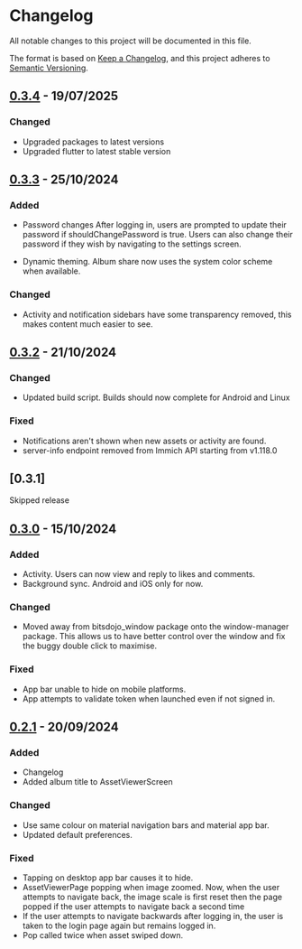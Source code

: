 
# Changelog

All notable changes to this project will be documented in this file.

The format is based on [Keep a Changelog](https://keepachangelog.com/en/1.1.0/),
and this project adheres to [Semantic Versioning](https://semver.org/spec/v2.0.0.html).
## [0.3.4] - 19/07/2025

### Changed
- Upgraded packages to latest versions
- Upgraded flutter to latest stable version

## [0.3.3] - 25/10/2024

### Added

- Password changes
After logging in, users are prompted to update their password if shouldChangePassword is true.
Users can also change their password if they wish by navigating to the settings screen.

- Dynamic theming. 
Album share now uses the system color scheme when available.

### Changed

- Activity and notification sidebars have some transparency removed, this makes content much easier to see.

## [0.3.2] - 21/10/2024

### Changed

- Updated build script.
Builds should now complete for Android and Linux

### Fixed

- Notifications aren't shown when new assets or activity are found.
- server-info endpoint removed from Immich API starting from v1.118.0

## [0.3.1]
Skipped release

## [0.3.0] - 15/10/2024

### Added

- Activity.
Users can now view and reply to likes and comments.
- Background sync.
Android and iOS only for now.

### Changed

- Moved away from bitsdojo_window package onto the window-manager package.
This allows us to have better control over the window and fix the buggy double click to maximise.

### Fixed
- App bar unable to hide on mobile platforms.
- App attempts to validate token when launched even if not signed in.

## [0.2.1] - 20/09/2024

### Added

- Changelog
- Added album title to AssetViewerScreen

### Changed

- Use same colour on material navigation bars and material app bar.
- Updated default preferences.

### Fixed
- Tapping on desktop app bar causes it to hide.
- AssetViewerPage popping when image zoomed.
Now, when the user attempts to navigate back, the image scale is first reset then the page popped if the user attempts to navigate back a second time
-  If the user attempts to navigate backwards after logging in, the user is taken to the login page again but remains logged in.
- Pop called twice when asset swiped down.


[0.2.1]: https://github.com/ConcenTech/album_share/compare/main...v0.2.1
[0.3.0]: https://github.com/ConcenTech/album_share/compare/v0.2.1...v0.3.0
[0.3.2]: https://github.com/ConcenTech/album_share/compare/v0.3.0...v0.3.2
[0.3.3]: https://github.com/ConcenTech/album_share/compare/v0.3.2...v0.3.3
[0.3.4]: https://github.com/ConcenTech/album_share/compare/v0.3.3...v0.3.4